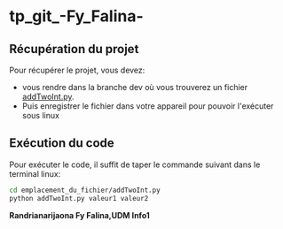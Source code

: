 # tp_git_-Fy_Falina-
## Récupération du projet
Pour récupérer le projet, vous devez:
- vous rendre dans la branche dev où vous trouverez un fichier [addTwoInt.py].
- Puis enregistrer le fichier dans votre appareil pour pouvoir l'exécuter sous linux 

## Exécution du code
Pour exécuter le code, il suffit de taper le commande suivant dans le terminal linux:
```sh
cd emplacement_du_fichier/addTwoInt.py
python addTwoInt.py valeur1 valeur2
```

**Randrianarijaona Fy Falina,UDM Info1**


[addTwoInt.py]:<https://github.com/Xmistery15/tp_git_-Fy_Falina-/blob/dev/addTwoInt.py>
